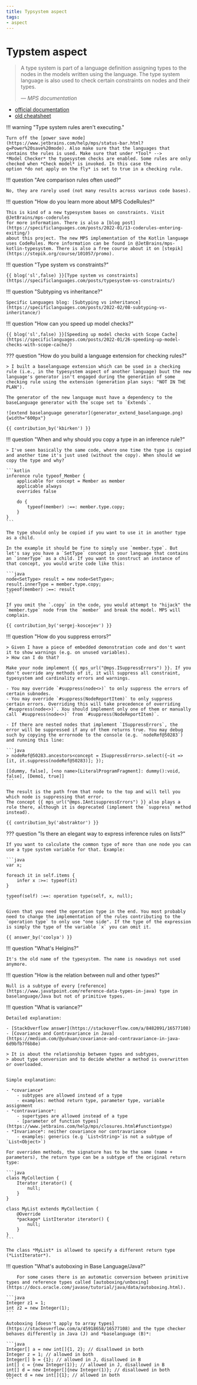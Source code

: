 ```yaml
---
title: Typsystem aspect
tags:
- aspect
---
```


# Typstem aspect

> A type system is part of a language definition assigning types to the nodes in the models written using the language. The type system language is also used to check certain constraints on nodes and their types.
>
> — <cite>MPS documentation</cite>

- [official documentation](https://www.jetbrains.com/help/mps/typesystem.html)
- [old cheatsheet](http://dsl-course.org/jetbrains-mps-typesystem-aspect/)

!!! warning "Type system rules aren't executing."

    Turn off the [power save mode](https://www.jetbrains.com/help/mps/status-bar.html?q=Power%20save%20mode). Also make sure that the languages that contains the rules is used. Make sure that under *Tool* -->
    *Model Checker* the typesystem checks are enabled. Some rules are only checked when *Check model* is invoked. In this case the
    option *do not apply on the fly* is set to true in a checking rule.

!!! question "Are comparison rules often used?"

    No, they are rarely used (not many results across various code bases).

!!! question "How do you learn more about MPS CodeRules?"

    This is kind of a new typesystem bases on constraints. Visit @JetBrains/mps-coderules
    for more information. There is also a [blog post](https://specificlanguages.com/posts/2022-01/13-coderules-entering-exiting/)
    about this project. The new MPS implementation of the Kotlin language uses CodeRules. More information can be found in @JetBrains/mps-kotlin-typesystem. There is also a free course about it on [stepik](https://stepik.org/course/101057/promo).

!!! question "Type system vs constraints?"
    
    {{ blog('sl',false) }}[Type system vs constraints](https://specificlanguages.com/posts/typesystem-vs-constraints/)

!!! question "Subtyping vs inheritance?"
    
    Specific Languages blog: [Subtyping vs inheritance](https://specificlanguages.com/posts/2022-02/08-subtyping-vs-inheritance/)

!!! question "How can you speed up model checks?"
    
    {{ blog('sl',false) }}[Speeding up model checks with Scope Cache](https://specificlanguages.com/posts/2022-01/26-speeding-up-model-checks-with-scope-cache/)

??? question "How do you build a language extension for checking rules?"

    > I built a baselanguage extension which can be used in a checking rule (i.e., in the typesystem aspect of another language) buut the new language's generator isn't engaged during the generation of some checking rule using the extension (generation plan says: "NOT IN THE PLAN").

    The generator of the new language must have a dependency to the baseLanguage generator with the scope set to `Extends`.
    
    ![extend baselanguage generator](generator_extend_baselanguage.png){width="600px"}

    {{ contribution_by('kbirken') }}

!!! question "When and why should you copy a type in an inference rule?"

    > I've seen basically the same code, where one time the type is copied and another time it's just used (without the copy). When should we copy the type and why?

    ```kotlin
    inference rule typeof_Member {
        applicable for concept = Member as member
        applicable always
        overrides false

        do {
            typeof(member) :==: member.type.copy;
        }
    }
    ```

    The type should only be copied if you want to use it in another type as a child.

    In the example it should be fine to simply use `member.type`. But let's say you have a `SetType` concept in your language that contains an `innerType` as a child. If you want to construct an instance of that concept, you would write code like this:
    
    ```java
    node<SetType> result = new node<SetType>;
    result.innerType = member.type.copy;
    typeof(member) :==: result
    ```
    
    If you omit the `.copy` in the code, you would attempt to "hijack" the `member.type` node from the `member` and break the model. MPS will complain.

    {{ contribution_by('sergej-koscejev') }}

!!! question "How do you suppress errors?"

    > Given I have a piece of embedded demonstration code and don't want it to show warnings (e.g. on unused variables).
    > How can I do that?

    Make your node implement {{ mps_url("@mps.ISuppressErrors") }}. If you don't override any methods of it, it will suppress all constraint, typesystem and cardinality errors and warnings.

    - You may override `#suppress(node<>)` to only suppress the errors of certain subnodes.
    - You may override `#suppress(NodeReportItem)` to only suppress certain errors. Overriding this will take precedence of overriding `#suppress(node<>)`. Xou should implement only one of them or manually call `#suppress(node<>)` from `#suppress(NodeReportItem)`.
    
    - If there are nested nodes that implement `ISuppressErrors`, the error will be suppressed if any of them returns true. You may debug such by copying the errornode to the console (e.g. `nodeRef@50283`) and running this line:
    
    ```java
    > nodeRef@50283.ancestors<concept = ISuppressErrors>.select({~it => [it, it.suppress(nodeRef@50283)]; });
    
    [[dummy, false], [<no name>[LiteralProgramFragment]: dummy():void, false], [Demo1, true]]
    ```
    
    The result is the path from that node to the top and will tell you which node is suppressing that error.
    The concept {{ mps_url("@mps.IAntisuppressErrors") }} also plays a role there, although it is deprecated (implement the `suppress` method instead).

    {{ contribution_by('abstraktor') }}

??? question "Is there an elegant way to express inference rules on lists?"

    If you want to calculate the common type of more than one node you can use a type system variable for that. Example:

    ```java
    var x;
    
    foreach it in self.items {
        infer x :>=: typeof(it)
    }
    
    typeof(self) :==: operation type(self, x, null);
    ```

    Given that you need the operation type in the end. You most probably need to change the implementation of the rules contributing to the `operation type` to only use "one side". If the type of the expression is simply the type of the variable `x` you can omit it.

    {{ answer_by('coolya') }}

!!! question "What's Helgins?"

    It's the old name of the typesystem. The name is nowadays not used anymore.

!!! question "How is the relation between null and other types?"

    Null is a subtype of every [reference](https://www.javatpoint.com/reference-data-types-in-java) type in baselanguage/Java but not of primitive types.

!!! question "What is variance?"

    Detailed explanation:

    - [StackOverflow answer](https://stackoverflow.com/a/8482091/16577108)
    - [Covariance and Contravariance in Java](https://medium.com/@yuhuan/covariance-and-contravariance-in-java-6d9bfb7f6b8e)

    > It is about the relationship between types and subtypes, 
    > about type conversion and to decide whether a method is overwritten or overloaded.


    Simple explanation:

    - *covariance*
        - subtypes are allowed instead of a type
        - examples: method return type, parameter type, variable assignment
    - *contravariance*:
        - supertypes are allowed instead of a type
        - [parameter of function types](https://www.jetbrains.com/help/mps/closures.html#functiontype)
    - *Invariance*: neither covariance nor contravariance
        - examples: generics (e.g `List<String>`is not a subtype of `List<Object>`)

    For overriden methods, the signature has to be the same (name + parameters), the return type can be a subtype of the original return type:

    ```java
    class MyCollection {
        Iterator iterator() {
            null;
        }
    }

    class MyList extends MyCollection {
        @Override
        *package* ListIterator iterator() {
            null;
        }
    }
    ```
    
    The class *MyList* is allowed to specify a different return type (*ListIterator*).

!!! question "What's autoboxing in Base Language/Java?"

        For some cases there is an automatic conversion between primitive types and reference types called [autoboxing/unboxing](https://docs.oracle.com/javase/tutorial/java/data/autoboxing.html).

    ```java
    Integer z1 = 1;
    int z2 = new Integer(1);
    ```

    Autoboxing [doesn't apply to array types](https://stackoverflow.com/a/45918658/16577108) and the type checker behaves differently in Java (J) and *baselanguage (B)*:

    ```java
    Integer[] a = new int[]{1, 2}; // disallowed in both
    Integer z = 1; // allowed in both
    Integer[] b = {1}; // allowed in J, disallowed in B
    int[] c = {new Integer(1)}; // allowed in J, disallowed in B
    int[] d = new Integer[]{new Integer(1)}; // disallowed in both
    Object d = new int[]{1}; // allowed in both
    ```